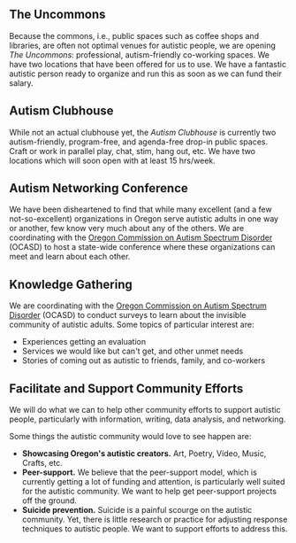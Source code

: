 ## The Uncommons
Because the commons, i.e., public spaces such as coffee shops and libraries, are often not optimal venues for autistic people, we are opening _The Uncommons_: professional, autism-friendly co-working spaces. We have two locations that have been offered for us to use. We have a fantastic autistic person ready to organize and run this as soon as we can fund their salary.

## Autism Clubhouse
While not an actual clubhouse yet, the _Autism Clubhouse_ is currently two autism-friendly, program-free, and agenda-free drop-in public spaces. Craft or work in parallel play, chat, stim, hang out, etc. We have two locations which will soon open with at least 15 hrs/week.

## Autism Networking Conference
We have been disheartened to find that while many excellent (and a few not-so-excellent) organizations in Oregon serve autistic adults in one way or another, few know very much about any of the others. We are coordinating with the [Oregon Commission on Autism Spectrum Disorder](https://www.orcommissionasd.org/) (OCASD) to host a state-wide conference where these organizations can meet and learn about each other.

## Knowledge Gathering
We are coordinating with the [Oregon Commission on Autism Spectrum Disorder](https://www.orcommissionasd.org/) (OCASD) to conduct surveys to learn about the invisible community of autistic adults. Some topics of particular interest are:

- Experiences getting an evaluation
- Services we would like but can't get, and other unmet needs
- Stories of coming out as autistic to friends, family, and co-workers

## Facilitate and Support Community Efforts
We will do what we can to help other community efforts to support autistic people, particularly with information, writing, data analysis, and networking. 

Some things the autistic community would love to see happen are:
- **Showcasing Oregon's autistic creators.** Art, Poetry, Video, Music, Crafts, etc.
- **Peer-support.** We believe that the peer-support model, which is currently getting a lot of funding and attention, is particularly well suited for the autistic community. We want to help get peer-support projects off the ground.
- **Suicide prevention.** Suicide is a painful scourge on the autistic community. Yet, there is little research or practice for adjusting response techniques to autistic people. We want to support efforts to address this.